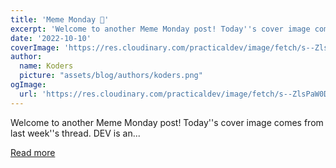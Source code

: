 ```yaml
---
title: 'Meme Monday 🐷'
excerpt: 'Welcome to another Meme Monday post! Today''s cover image comes from last week''s thread.  DEV is an...'
date: '2022-10-10'
coverImage: 'https://res.cloudinary.com/practicaldev/image/fetch/s--ZlsPaW0D--/c_imagga_scale,f_auto,fl_progressive,h_420,q_auto,w_1000/https://dev-to-uploads.s3.amazonaws.com/uploads/articles/id78lduqx4iqi5jx0p30.png'
author:
  name: Koders
  picture: "assets/blog/authors/koders.png"
ogImage:
  url: 'https://res.cloudinary.com/practicaldev/image/fetch/s--ZlsPaW0D--/c_imagga_scale,f_auto,fl_progressive,h_420,q_auto,w_1000/https://dev-to-uploads.s3.amazonaws.com/uploads/articles/id78lduqx4iqi5jx0p30.png'
---
```


Welcome to another Meme Monday post! Today''s cover image comes from last week''s thread.  DEV is an...

[Read more](https://dev.to/ben/meme-monday-1cbp)
